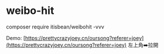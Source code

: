 # weibo-hit

composer require itisbean/weibohit -vvv

<!-- composer dumpautoload -o -->


Demo: [https://prettycrazyjoey.cn/oursong?referer=joey](https://prettycrazyjoey.cn/oursong?referer=joey) 左上角➡️拉開
